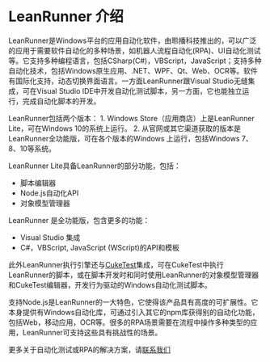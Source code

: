 # LeanRunner 介绍

LeanRunner是Windows平台的应用自动化软件，由聆播科技推出的，可以广泛的应用于需要软件自动化的多种场景，如机器人流程自动化\(RPA\)、UI自动化测试等。它支持多种编程语言，包括CSharp\(C\#\)，VBScript，JavaScript；支持多种自动化技术，包括Windows原生应用、.NET、WPF、Qt、Web、OCR等。软件有国际化支持，动态切换界面语言。一方面LeanRunner跟Visual Studio无缝集成，可在Visual Studio IDE中开发自动化测试脚本，另一方面，它也能独立运行，完成自动化脚本的开发。

LeanRunner包括两个版本： 1. Windows Store（应用商店）上是LeanRunner Lite，可在Windows 10的系统上运行。 2. 从官网或其它渠道获取的版本是LeanRunner全功能版，可在各个版本的Windows 上运行，包括Windows 7、8、10等系统。

LeanRunner Lite具备LeanRunner的部分功能，包括：

* 脚本编辑器
* Node.js自动化API
* 对象模型管理器

LeanRunner 是全功能版，包含更多的功能：

* Visual Studio 集成
* C\#，VBScript, JavaScript \(WScript\)的API和模板

此外LeanRunner执行引擎还与[CukeTest](http://cuketest.com)集成，可在CukeTest中执行LeanRunner的脚本，或在脚本开发时和同时使用LeanRunner的对象模型管理器和CukeTest编辑器，开发行为驱动的Windows自动化测试脚本。

支持Node.js是LeanRunner的一大特色，它使得该产品具有高度的可扩展性。它本身提供有Windows自动化库，可通过引入其它的npm库获得别的自动化功能，包括Web，移动应用，OCR等。很多的RPA场景需要在流程中操作多种类型的应用，LeanRunner可支持这些具有挑战性的场景。

更多关于自动化测试或RPA的解决方案，请[联系我们](http://www.leanpro.cn/contactus)

